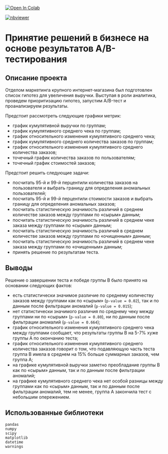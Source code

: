 <a href="https://colab.research.google.com/github/DmitryKostin/yandex-praktikum-data-analyst/blob/main/07_ab_test_analysis_project/ab_test_analysis_project.ipynb" target="_parent"><img src="https://colab.research.google.com/assets/colab-badge.svg" alt="Open In Colab"/></a>

[![nbviewer](https://raw.githubusercontent.com/jupyter/design/master/logos/Badges/nbviewer_badge.svg)](https://nbviewer.org/github/DmitryKostin/yandex-praktikum-data-analyst/blob/main/07_ab_test_analysis_project/ab_test_analysis_project.ipynb)
# Принятие решений в бизнесе на основе результатов A/B-тестирования

## Описание проекта

Отделом маркетинга крупного интернет-магазина был подготовлен список гипотез для увеличения выручки.
Выступая в роли аналитика, проведем приоритизацию гипотез, запустим A/B-тест и проанализируем результаты.

Предстоит рассмотреть следующие графики метрик:
- график кумулятивной выручки по группам;
- график кумулятивного среднего чека по группам;
- график относительного изменения кумулятивного среднего чека;
- график кумулятивного среднего количества заказов по группам;
- график относительного изменения кумулятивного среднего количества заказов;
- точечный график количества заказов по пользователям;
- точечный график стоимостей заказов;

Предстоит решить следующие задачи:
- посчитать 95-й и 99-й перцентили количества заказов на пользователя и выбрать границу для определения аномальных пользователей;
- посчитать 95-й и 99-й перцентили стоимости заказов и выбрать границу для определения аномальных заказов;
- посчитать статистическую значимость различий в среднем количестве заказов между группами по «сырым» данным;
- посчитать статистическую значимость различий в среднем чеке заказа между группами по «сырым» данным;
- посчитать статистическую значимость различий в среднем количестве заказов между группами по «очищенным» данным;
- посчитать статистическую значимость различий в среднем чеке заказа между группами по «очищенным» данным;
- принять решение по результатам теста.

## Выводы

Решение о завершении теста и победе группы B было принято на основании следующих фактов:

- есть статистически значимое различие по среднему количеству заказов между группами как по «сырым» (`p-value = 0.02`), так и по данным после фильтрации аномалий (`p-value = 0.015`);
- нет статистически значимого различия по среднему чеку между группами ни по «сырым» (`p-value = 0.80`), ни по данным после фильтрации аномалий (`p-value = 0.664`);
- график относительного изменения кумулятивного среднего чека между группами сообщает, что результаты группы B на 5-7% хуже группы A по окончанию теста;
- график относительного изменения кумулятивного среднего количества заказов говорит о том, что подавляющую часть теста группа B имела в среднем на 15% больше суммарных заказов, чем группа А;
- на графике кумулятивной выручки заметно преобладание группы B как по «сырым» данным, так и по данным после фильтрации аномалий;
- на графике кумулятивного среднего чека нет особой разницы между группами как по «сырым» данным, так и по данным после фильтрации аномалий, тем не менее, группа А закончила тест с небольшим опережением.

## Использованные библиотеки
```
pandas 
numpy 
scipy 
matplotlib 
datetime 
warnings
```
